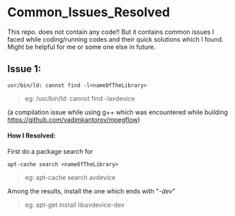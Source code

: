 # Common_Issues_Resolved
This repo. does not contain any code!! But it contains common issues I faced while coding/running codes and their quick solutions which I found. Might be helpful for me or some one else in future.


## Issue 1:
```
usr/bin/ld: cannot find -l<nameOfTheLibrary>
```
>eg: /usr/bin/ld: cannot find -lavdevice

(a compilation issue while using g++ which was encountered while building https://github.com/vadimkantorov/mpegflow)

#### How I Resolved:

First do a package search for <nameOfTheLibrary>
```
apt-cache search <nameOfTheLibrary>
```
>eg: apt-cache search avdevice
  
 Among the results, install the one which ends with "*-dev*"
 
>eg: apt-get install libavdevice-dev

